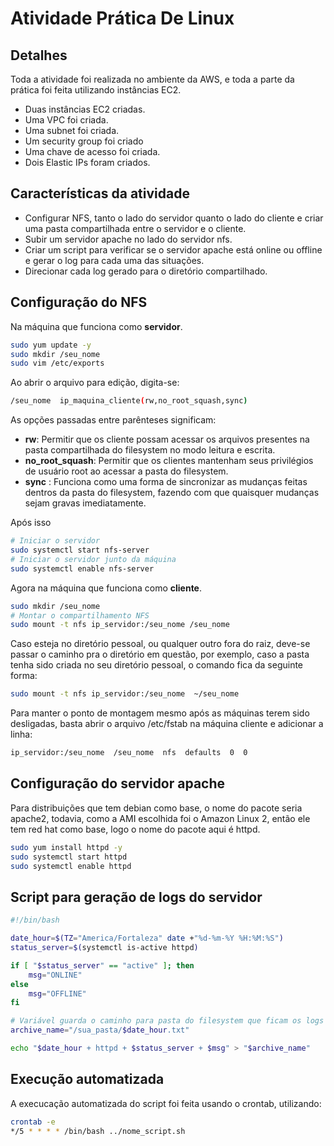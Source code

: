 # Atividade Prática De Linux
## Detalhes
Toda a atividade foi realizada no ambiente da AWS, e toda a parte da prática foi feita utilizando instâncias EC2.

- Duas instâncias EC2 criadas.
- Uma VPC foi criada.
- Uma subnet foi criada.
- Um security group foi criado
- Uma chave de acesso foi criada.
- Dois Elastic IPs foram criados.

## Características da atividade

- Configurar NFS, tanto o lado do servidor quanto o lado do cliente e criar uma pasta compartilhada entre o servidor e o cliente.
- Subir um servidor apache no lado do servidor nfs.
- Criar um script para verificar se o servidor apache está online ou offline e gerar o log para cada uma das situações.
- Direcionar cada log gerado para o diretório compartilhado.

## Configuração do NFS


Na máquina que funciona como **servidor**.

```sh
sudo yum update -y
sudo mkdir /seu_nome
sudo vim /etc/exports
```

Ao abrir o arquivo para edição, digita-se:

```sh
/seu_nome  ip_maquina_cliente(rw,no_root_squash,sync)
```

As opções passadas entre parênteses significam:
- **rw**: Permitir que os cliente possam acessar os arquivos presentes na pasta compartilhada do filesystem no modo leitura e escrita.
- **no_root_squash**: Permitir que os clientes mantenham seus privilégios de usuário root ao acessar a pasta do filesystem.
- **sync** : Funciona como uma forma de sincronizar as mudanças feitas dentros da pasta do filesystem, fazendo com que quaisquer mudanças sejam gravas imediatamente.


Após isso 

```sh
# Iniciar o servidor
sudo systemctl start nfs-server
# Iniciar o servidor junto da máquina
sudo systemctl enable nfs-server 
```

Agora na máquina que funciona como **cliente**.

```sh
sudo mkdir /seu_nome
# Montar o compartilhamento NFS
sudo mount -t nfs ip_servidor:/seu_nome /seu_nome
```

Caso esteja no diretório pessoal, ou qualquer outro fora do raiz, deve-se passar o caminho pra o diretório em questão, por exemplo, caso a pasta tenha sido criada no seu diretório pessoal, o comando fica da seguinte forma: 

```sh
sudo mount -t nfs ip_servidor:/seu_nome  ~/seu_nome
```

Para manter o ponto de montagem mesmo após as máquinas terem sido desligadas, basta abrir o arquivo /etc/fstab na máquina cliente e adicionar a linha:

```sh
ip_servidor:/seu_nome  /seu_nome  nfs  defaults  0  0
```

## Configuração do servidor apache

Para distribuições que tem debian como base, o nome do pacote seria apache2, todavia, como a AMI escolhida foi o Amazon Linux 2, então ele tem red hat como base, logo o nome do pacote aqui é httpd.

```sh
sudo yum install httpd -y
sudo systemctl start httpd
sudo systemctl enable httpd
```

## Script para geração de logs do servidor 

```sh
#!/bin/bash

date_hour=$(TZ="America/Fortaleza" date +"%d-%m-%Y %H:%M:%S")
status_server=$(systemctl is-active httpd)

if [ "$status_server" == "active" ]; then
    msg="ONLINE"
else
    msg="OFFLINE"
fi

# Variável guarda o caminho para pasta do filesystem que ficam os logs
archive_name="/sua_pasta/$date_hour.txt"

echo "$date_hour + httpd + $status_server + $msg" > "$archive_name"

```

## Execução automatizada

A execucação automatizada do script foi feita usando o crontab, utilizando:

```sh
crontab -e
*/5 * * * * /bin/bash ../nome_script.sh
```
